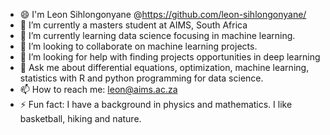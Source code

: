 - 😄 I'm Leon Sihlongonyane @https://github.com/leon-sihlongonyane/
- 🔭 I’m currently a masters student at AIMS, South Africa
- 🌱 I’m currently learning data science focusing in machine learning.
- 👯 I’m looking to collaborate on machine learning projects.
- 🤔 I’m looking for help with finding projects opportunities in deep learning
- 💬 Ask me about differential equations, optimization, machine learning, statistics with R and python programming for data science.
- 📫 How to reach me: leon@aims.ac.za
- ⚡ Fun fact: I have a background in physics and mathematics. I like basketball, hiking and nature.

<!--
**leon-sihlongonyane/leon-sihlongonyane** is a ✨ _special_ ✨ repository because its `README.md` (this file) appears on your GitHub profile.

Here are some ideas to get you started:

- 🔭 I’m currently working on ...
- 🌱 I’m currently learning ...
- 👯 I’m looking to collaborate on ...
- 🤔 I’m looking for help with ...
- 💬 Ask me about ...
- 📫 How to reach me: ...
- 😄 Pronouns: ...
- ⚡ Fun fact: ...
-->
